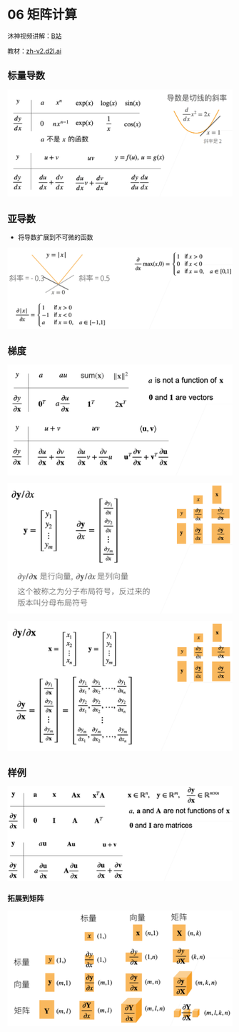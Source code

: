 # 06 矩阵计算
沐神视频讲解：[B站](https://www.bilibili.com/video/BV1eZ4y1w7PY)

教材：[zh-v2.d2l.ai](https://zh-v2.d2l.ai/chapter_preliminaries/calculus.html)
## 标量导数

![img](./src/Calculus/img.png)

## 亚导数

- 将导数扩展到不可微的函数

![img](./src/Calculus/img1.png)

## 梯度

![img](./src/Calculus/img2.png)

![img](./src/Calculus/img3.png)

![img](./src/Calculus/img4.png)

## 样例

![img](./src/Calculus/img5.png)

### 拓展到矩阵

![img](./src/Calculus/img6.png)